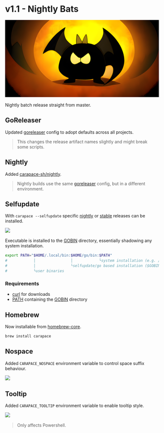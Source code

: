 # v1.1 - Nightly Bats

![](./v1.1/banner.png)

Nightly batch release straight from master.

## GoReleaser

Updated [goreleaser] config to adopt defaults across all projects.

> This changes the release artifact names slightly and might break some scripts.

## Nightly

Added [carapace-sh/nightly].

> Nightly builds use the same [goreleaser] config, but in a different environment.

## Selfupdate

With `carapace --selfupdate` specific [nightly] or [stable] releases can be installed.

![](./v1.1/selfupdate.cast)

Executable is installed to the [GOBIN] directory, essentially shadowing any system installation.


```sh
export PATH="$HOME/.local/bin:$HOME/go/bin:$PATH"
#            │                │            └system installation (e.g. /usr/bin/carapace)
#            │                └selfupdate/go based installation ($GOBIN)
#            └user binaries
```

### Requirements

- [curl] for downloads
- [PATH] containing the [GOBIN] directory

## Homebrew

Now installable from [homebrew-core](https://formulae.brew.sh/formula/carapace).

```sh
brew install carapace
```

## Nospace

Added `CARAPACE_NOSPACE` environment variable to control space suffix behaviour.

![](./v1.1/nospace.cast)


## Tooltip

Added `CARAPACE_TOOLTIP` environment variable to enable tooltip style.

![](./v1.1/tooltip.cast)

> Only affects Powershell.

[nightly]:https://github.com/carapace-sh/nightly/releases
[stable]:https://github.com/carapace-sh/carapace-bin/releases

[curl]:https://curl.se
[GOBIN]:https://pkg.go.dev/cmd/go#hdr-Compile_and_install_packages_and_dependencies
[PATH]:https://en.wikipedia.org/wiki/PATH_(variable)

[carapace-sh/nightly]:https://github.com/carapace-sh/nightly
[goreleaser]:https://goreleaser.com

